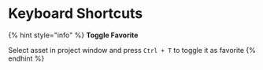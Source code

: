 # Keyboard Shortcuts

{% hint style="info" %}
**Toggle Favorite**

Select asset in project window and press `Ctrl + T` to toggle it as favorite
{% endhint %}